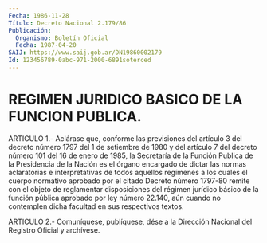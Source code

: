 ```yaml
---
Fecha: 1986-11-28
Título: Decreto Nacional 2.179/86
Publicación:
  Organismo: Boletín Oficial
  Fecha: 1987-04-20
SAIJ: https://www.saij.gob.ar/DN19860002179
Id: 123456789-0abc-971-2000-6891soterced
---
```

# REGIMEN JURIDICO BASICO DE LA FUNCION PUBLICA.

<a id="1"></a>
ARTICULO 1.- Aclárase que, conforme las previsiones del artículo 3 del decreto número 1797 del 1 de setiembre de 1980 y del artículo 7 del decreto número 101 del 16 de enero de 1985, la Secretaría de la Función Publica de la Presidencia de la Nación es el órgano encargado de dictar las normas aclaratorias e interpretativas de todos aquellos regímenes a los cuales el cuerpo normativo aprobado por el citado Decreto número 1797-80 remite con el objeto de reglamentar disposiciones del régimen jurídico básico de la función pública aprobado por ley número 22.140, aún cuando no contemplen dicha facultad en sus respectivos textos.

<a id="2"></a>
ARTICULO 2.- Comuníquese, publíquese, dése a la Dirección Nacional del Registro Oficial y archívese.
